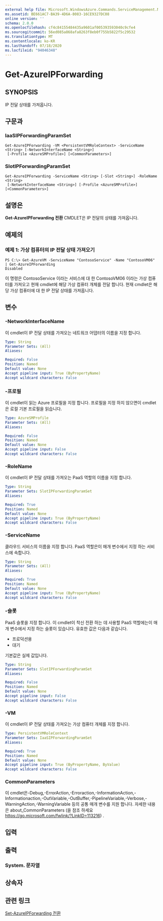 ```yaml
---
external help file: Microsoft.WindowsAzure.Commands.ServiceManagement.Network.dll-Help.xml
ms.assetid: BE661AC7-BA39-4D6A-8083-16CE9327DC08
online version: ''
schema: 2.0.0
ms.openlocfilehash: cf4c84155484435a9601af005393593040c9cfe4
ms.sourcegitcommit: 56ed085a868afa8263f8eb0f755b5822f5c29532
ms.translationtype: MT
ms.contentlocale: ko-KR
ms.lasthandoff: 07/18/2020
ms.locfileid: "94046348"
---
```

# Get-AzureIPForwarding

## SYNOPSIS
IP 전달 상태를 가져옵니다.

## 구문과

### IaaSIPForwardingParamSet
```
Get-AzureIPForwarding -VM <PersistentVMRoleContext> -ServiceName <String> [-NetworkInterfaceName <String>]
 [-Profile <AzureSMProfile>] [<CommonParameters>]
```

### SlotIPForwardingParamSet
```
Get-AzureIPForwarding -ServiceName <String> [-Slot <String>] -RoleName <String>
 [-NetworkInterfaceName <String>] [-Profile <AzureSMProfile>] [<CommonParameters>]
```

## 설명은
**Get-AzureIPForwarding 전환** CMDLET은 IP 전달의 상태를 가져옵니다.

## 예제의

### 예제 1: 가상 컴퓨터의 IP 전달 상태 가져오기
```
PS C:\> Get-AzureVM -ServiceName "ContosoService" -Name "ContosoVM06" | Get-AzureIPForwarding
Disabled
```

이 명령은 ContosoService 이라는 서비스에 대 한 ContosoVM06 이라는 가상 컴퓨터를 가져오고 현재 cmdlet에 해당 가상 컴퓨터 개체를 전달 합니다.
현재 cmdlet은 해당 가상 컴퓨터에 대 한 IP 전달 상태를 가져옵니다.

## 변수

### -NetworkInterfaceName
이 cmdlet이 IP 전달 상태를 가져오는 네트워크 어댑터의 이름을 지정 합니다.

```yaml
Type: String
Parameter Sets: (All)
Aliases: 

Required: False
Position: Named
Default value: None
Accept pipeline input: True (ByPropertyName)
Accept wildcard characters: False
```

### -프로필
이 cmdlet이 읽는 Azure 프로필을 지정 합니다. 프로필을 지정 하지 않으면이 cmdlet은 로컬 기본 프로필을 읽습니다.

```yaml
Type: AzureSMProfile
Parameter Sets: (All)
Aliases: 

Required: False
Position: Named
Default value: None
Accept pipeline input: False
Accept wildcard characters: False
```

### -RoleName
이 cmdlet이 IP 전달 상태를 가져오는 PaaS 역할의 이름을 지정 합니다.

```yaml
Type: String
Parameter Sets: SlotIPForwardingParamSet
Aliases: 

Required: True
Position: Named
Default value: None
Accept pipeline input: True (ByPropertyName)
Accept wildcard characters: False
```

### -ServiceName
클라우드 서비스의 이름을 지정 합니다.
PaaS 역할은이 매개 변수에서 지정 하는 서비스에 속합니다.

```yaml
Type: String
Parameter Sets: (All)
Aliases: 

Required: True
Position: Named
Default value: None
Accept pipeline input: True (ByPropertyName)
Accept wildcard characters: False
```

### -슬롯
PaaS 슬롯을 지정 합니다.
이 cmdlet이 착신 전환 하는 데 사용할 PaaS 역할에는이 매개 변수에서 지정 하는 슬롯이 있습니다.
유효한 값은 다음과 같습니다. 

- 프로덕션용
- 대기 

기본값은 실제 값입니다.

```yaml
Type: String
Parameter Sets: SlotIPForwardingParamSet
Aliases: 

Required: False
Position: Named
Default value: None
Accept pipeline input: False
Accept wildcard characters: False
```

### -VM
이 cmdlet이 IP 전달 상태를 가져오는 가상 컴퓨터 개체를 지정 합니다.

```yaml
Type: PersistentVMRoleContext
Parameter Sets: IaaSIPForwardingParamSet
Aliases: 

Required: True
Position: Named
Default value: None
Accept pipeline input: True (ByPropertyName, ByValue)
Accept wildcard characters: False
```

### CommonParameters
이 cmdlet은-Debug,-ErrorAction,-Erroraction,-InformationAction,-Informationaction,-OutVariable,-OutBuffer,-PipelineVariable,-Verbose,-WarningAction,-WarningVariable 등의 공통 매개 변수를 지원 합니다. 자세한 내용은 about_CommonParameters (을 참조 하세요 https://go.microsoft.com/fwlink/?LinkID=113216) .

## 입력

## 출력

### System. 문자열

## 상속자

## 관련 링크

[Set-AzureIPForwarding 전환](./Set-AzureIPForwarding.md)


